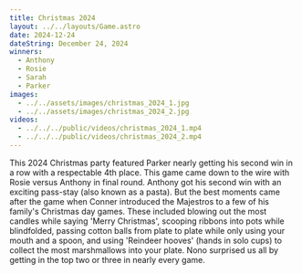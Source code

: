 ```yaml
---
title: Christmas 2024
layout: ../../layouts/Game.astro
date: 2024-12-24
dateString: December 24, 2024
winners:
  - Anthony
  - Rosie
  - Sarah
  - Parker
images: 
  - ../../assets/images/christmas_2024_1.jpg
  - ../../assets/images/christmas_2024_2.jpg
videos: 
  - ../../../public/videos/christmas_2024_1.mp4
  - ../../../public/videos/christmas_2024_2.mp4
---
```


This 2024 Christmas party featured Parker nearly getting his second win in a row with a respectable 4th place. This game came down to the wire with Rosie versus Anthony in final round. Anthony got his second win with an exciting pass-stay (also known as a pasta). But the best moments came after the game when Conner introduced the Majestros to a few of his family's Christmas day games. These included blowing out the most candles while saying 'Merry Christmas', scooping ribbons into pots while blindfolded, passing cotton balls from plate to plate while only using your mouth and a spoon, and using 'Reindeer hooves' (hands in solo cups) to collect the most marshmallows into your plate. Nono surprised us all by getting in the top two or three in nearly every game.

